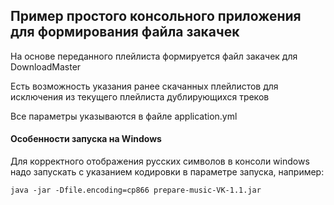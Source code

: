## Пример простого консольного приложения для формирования файла закачек

На основе переданного плейлиста формируется файл закачек для DownloadMaster

Есть возможность указания ранее скачанных плейлистов для исключения из текущего плейлиста дублирующихся треков 

Все параметры указываются в файле application.yml

#### Особенности запуска на Windows

Для корректного отображения русских символов в консоли windows надо запускать с указанием кодировки в параметре запуска, например:

```
java -jar -Dfile.encoding=cp866 prepare-music-VK-1.1.jar
```
